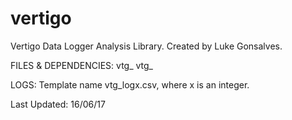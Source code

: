 # vertigo
Vertigo Data Logger Analysis Library.
Created by Luke Gonsalves.

FILES & DEPENDENCIES:
vtg_
vtg_

LOGS:
Template name vtg_logx.csv, where x is an integer.

Last Updated: 16/06/17

